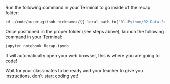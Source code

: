 Run the following command in your Terminal to go inside of the recap folder:

```bash
cd ~/code/<user.github_nickname>/{{ local_path_to("01-Python/02-Data-Sourcing/Recap") }}
````

Once positioned in the proper folder (see steps above), launch the following command in your Terminal:

```bash
jupyter notebook Recap.ipynb
```

It will automatically open your web browser, this is where you are going to code!

Wait for your classmates to be ready and your teacher to give you instructions, don't start coding yet!
